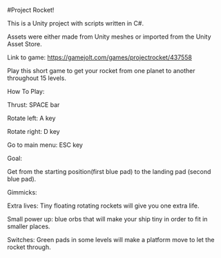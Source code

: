 #Project Rocket!

This is a Unity project with scripts written in C#.

Assets were either made from Unity meshes or imported from the Unity Asset Store.

Link to game: https://gamejolt.com/games/projectrocket/437558

Play this short game to get your rocket from one planet to another throughout 15 levels.

How To Play:

Thrust: SPACE bar

Rotate left: A key

Rotate right: D key

Go to main menu: ESC key

Goal:

Get from the starting position(first blue pad) to the landing pad (second blue pad).

Gimmicks:

Extra lives: Tiny floating rotating rockets will give you one extra life.

Small power up: blue orbs that will make your ship tiny in order to fit in smaller places.

Switches: Green pads in some levels will make a platform move to let the rocket through.
